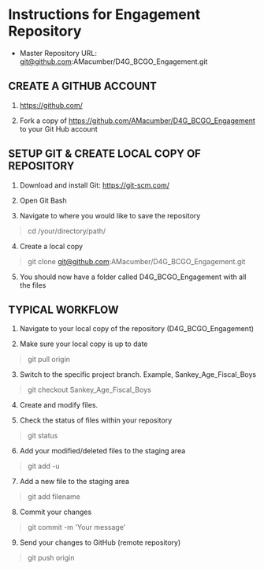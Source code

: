 # Instructions for Engagement Repository
* Master Repository URL: git@github.com:AMacumber/D4G_BCGO_Engagement.git

## CREATE A GITHUB ACCOUNT

1. https://github.com/

2. Fork a copy of https://github.com/AMacumber/D4G_BCGO_Engagement to your Git Hub account


## SETUP GIT & CREATE LOCAL COPY OF REPOSITORY

1. Download and install Git: https://git-scm.com/

2. Open Git Bash

3. Navigate to where you would like to save the repository

  > cd /your/directory/path/

4. Create a local copy

  > git clone git@github.com:AMacumber/D4G_BCGO_Engagement.git

5. You should now have a folder called D4G_BCGO_Engagement with all the files


## TYPICAL WORKFLOW

1. Navigate to your local copy of the repository (D4G_BCGO_Engagement)

2. Make sure your local copy is up to date

  > git pull origin

3. Switch to the specific project branch. Example, Sankey_Age_Fiscal_Boys

  > git checkout Sankey_Age_Fiscal_Boys

4. Create and modify files.

5. Check the status of files within your repository

  > git status

6. Add your modified/deleted files to the staging area

  > git add -u

7. Add a new file to the staging area

  > git add filename

8. Commit your changes

  > git commit -m 'Your message'

9. Send your changes to GitHub (remote repository)

  > git push origin

